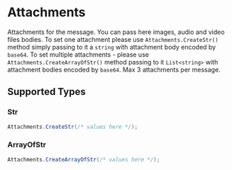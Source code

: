 # Attachments

Attachments for the message. You can pass here images, audio and video files bodies. To set one attachment please use `Attachments.CreateStr()` method simply passing to it a `string` with attachment body encoded by `base64`. To set multiple attachments - please use `Attachments.CreateArrayOfStr()` method passing to it `List<string>` with attachment bodies encoded by `base64`. Max 3 attachments per message.


## Supported Types

### Str

```csharp
Attachments.CreateStr(/* values here */);
```

### ArrayOfStr

```csharp
Attachments.CreateArrayOfStr(/* values here */);
```
